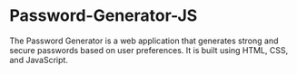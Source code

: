 # Password-Generator-JS
The Password Generator is a web application that generates strong and secure passwords based on user preferences. It is built using HTML, CSS, and JavaScript.
